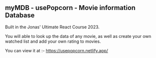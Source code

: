 ## myMDB - usePopcorn - Movie information Database

Built in the Jonas' Ultimate React Course 2023.

You will able to look up the data of any movie, as well as create your own watched list and add your own rating to movies.

You can view it at :- https://usepopcorn.netlify.app/
